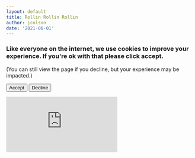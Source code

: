 ```yaml
---
layout: default
title: Rollin Rollin Rollin
author: jcolson
date: '2021-06-01'
---
```

<div id="cookie-consent" class="pure-u-1">
    <div class="cookie-consent-background"></div>
    <div class="cookie-consent-content">
        <h3 class="text-white">
            Like everyone on the internet, we use cookies to improve your experience. If you're ok with that please click accept.
        </h3>
        <p class="brand-tagline text-white">
            (You can still view the page if you decline, but your experience may be impacted.)
        </p>
        <p>
            <button class="pure-button button-large">Accept</button>
            <button class="pure-button button-large decline-button">Decline</button>
        </p>
    </div>
</div>
<div class="vid-div">
    <div id="vid-blocker"></div>
    <iframe id="video-frame" src="https://www.youtube-nocookie.com/embed/dQw4w9WgXcQ?&enablejsapi=1&autoplay=1&mute=1" frameborder="0" allow="accelerometer; autoplay; clipboard-write; encrypted-media; gyroscope; picture-in-picture" allowfullscreen></iframe>
</div>
<script type="text/javascript">
    var player;
    var frame = document.querySelector('#video-frame');
    var cookieConsent = document.querySelector('#cookie-consent');
    var firstScriptTag = document.querySelector('script');
    var tag = document.createElement('script');
    tag.id = 'iframe-demo';
    tag.src = 'https://www.youtube.com/iframe_api';
    frame.setAttribute('height', Math.floor(frame.clientWidth * .6));

    cookieConsent.addEventListener('click', () => {
        player.seekTo(0);
        player.unMute();
        cookieConsent.classList.add('hidden');
    });

    function onYouTubeIframeAPIReady() {
        player = new YT.Player('video-frame');
    }

    firstScriptTag.parentNode.insertBefore(tag, firstScriptTag);
</script>

